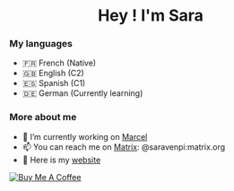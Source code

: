 <h1 align="center">Hey ! I'm Sara</h1>

### My languages
  - 🇫🇷 French (Native)
  - 🇬🇧 English (C2)
  - 🇪🇸 Spanish (C1)
  - 🇩🇪 German (Currently learning)

### More about me

  - 🌱 I’m currently working on [Marcel](https://marcel.my)
  - 📫 You can reach me on [Matrix](https://matrix.org/): @saravenpi:matrix.org
  - 🌱 Here is my [website](https://saravenpi.me)
  
[![Buy Me A Coffee](https://www.buymeacoffee.com/assets/img/custom_images/orange_img.png)](https://www.buymeacoffee.com/saravenpi)
